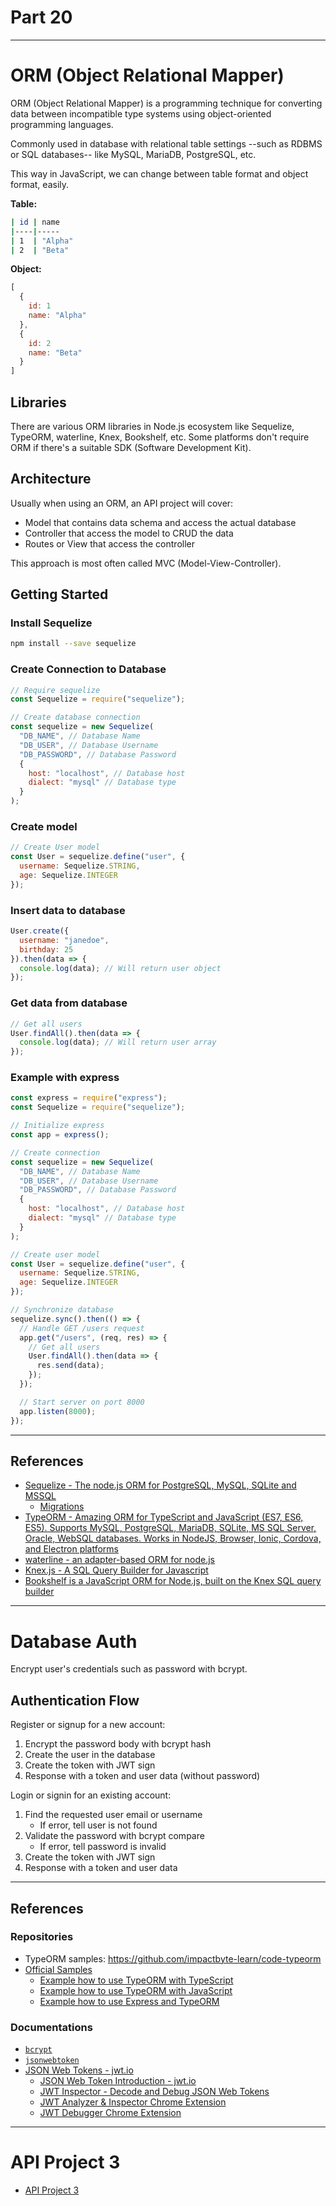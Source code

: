 # Part 20

---

# ORM (Object Relational Mapper)

ORM (Object Relational Mapper) is a programming technique for converting data between incompatible type systems using object-oriented programming languages.

Commonly used in database with relational table settings --such as RDBMS or SQL databases-- like MySQL, MariaDB, PostgreSQL, etc.

This way in JavaScript, we can change between table format and object format, easily.

**Table:**

```sh
| id | name
|----|-----
| 1  | "Alpha"
| 2  | "Beta"
```

**Object:**

```js
[
  {
    id: 1
    name: "Alpha"
  },
  {
    id: 2
    name: "Beta"
  }
]
```

## Libraries

There are various ORM libraries in Node.js ecosystem like Sequelize, TypeORM, waterline, Knex, Bookshelf, etc. Some platforms don't require ORM if there's a suitable SDK (Software Development Kit).

## Architecture

Usually when using an ORM, an API project will cover:

- Model that contains data schema and access the actual database
- Controller that access the model to CRUD the data
- Routes or View that access the controller

This approach is most often called MVC (Model-View-Controller).

## Getting Started

### Install Sequelize

```sh
npm install --save sequelize
```

### Create Connection to Database

```js
// Require sequelize
const Sequelize = require("sequelize");

// Create database connection
const sequelize = new Sequelize(
  "DB_NAME", // Database Name
  "DB_USER", // Database Username
  "DB_PASSWORD", // Database Password
  {
    host: "localhost", // Database host
    dialect: "mysql" // Database type
  }
);
```

### Create model

```js
// Create User model
const User = sequelize.define("user", {
  username: Sequelize.STRING,
  age: Sequelize.INTEGER
});
```

### Insert data to database

```js
User.create({
  username: "janedoe",
  birthday: 25
}).then(data => {
  console.log(data); // Will return user object
});
```

### Get data from database

```js
// Get all users
User.findAll().then(data => {
  console.log(data); // Will return user array
});
```

### Example with express

```js
const express = require("express");
const Sequelize = require("sequelize");

// Initialize express
const app = express();

// Create connection
const sequelize = new Sequelize(
  "DB_NAME", // Database Name
  "DB_USER", // Database Username
  "DB_PASSWORD", // Database Password
  {
    host: "localhost", // Database host
    dialect: "mysql" // Database type
  }
);

// Create user model
const User = sequelize.define("user", {
  username: Sequelize.STRING,
  age: Sequelize.INTEGER
});

// Synchronize database
sequelize.sync().then(() => {
  // Handle GET /users request
  app.get("/users", (req, res) => {
    // Get all users
    User.findAll().then(data => {
      res.send(data);
    });
  });

  // Start server on port 8000
  app.listen(8000);
});
```

---

## References

- [Sequelize - The node.js ORM for PostgreSQL, MySQL, SQLite and MSSQL](http://docs.sequelizejs.com)
  - [Migrations](http://docs.sequelizejs.com/manual/tutorial/migrations.html)
- [TypeORM - Amazing ORM for TypeScript and JavaScript (ES7, ES6, ES5). Supports MySQL, PostgreSQL, MariaDB, SQLite, MS SQL Server, Oracle, WebSQL databases. Works in NodeJS, Browser, Ionic, Cordova, and Electron platforms](http://typeorm.io)
- [waterline - an adapter-based ORM for node.js](http://waterlinejs.org)
- [Knex.js - A SQL Query Builder for Javascript](http://knexjs.org)
- [Bookshelf is a JavaScript ORM for Node.js, built on the Knex SQL query builder](http://bookshelfjs.org)

---

# Database Auth

Encrypt user's credentials such as password with bcrypt.

## Authentication Flow

Register or signup for a new account:

1.  Encrypt the password body with bcrypt hash
2.  Create the user in the database
3.  Create the token with JWT sign
4.  Response with a token and user data (without password)

Login or signin for an existing account:

1.  Find the requested user email or username
    - If error, tell user is not found
2.  Validate the password with bcrypt compare
    - If error, tell password is invalid
3.  Create the token with JWT sign
4.  Response with a token and user data

---

## References

### Repositories

- TypeORM samples: https://github.com/impactbyte-learn/code-typeorm
- [Official Samples](http://typeorm.io/#/undefined/samples)
  - [Example how to use TypeORM with TypeScript](https://github.com/typeorm/typescript-example)
  - [Example how to use TypeORM with JavaScript](https://github.com/typeorm/javascript-example)
  - [Example how to use Express and TypeORM](https://github.com/typeorm/typescript-express-example)

### Documentations

- [`bcrypt`](https://npm.im/bcrypt)
- [`jsonwebtoken`](https://npm.im/jsonwebtoken)
- [JSON Web Tokens - jwt.io](https://jwt.io)
  - [JSON Web Token Introduction - jwt.io](https://jwt.io/introduction)
  - [JWT Inspector - Decode and Debug JSON Web Tokens](https://jwtinspector.io)
  - [JWT Analyzer & Inspector Chrome Extension](https://chrome.google.com/webstore/detail/jwt-analyzer-inspector/henclmbnehmcpbjgipaajbggekefngob?hl=en)
  - [JWT Debugger Chrome Extension](https://chrome.google.com/webstore/detail/jwt-debugger/ppmmlchacdbknfphdeafcbmklcghghmd?hl=en)

---

# API Project 3

- [API Project 3](../../modules/api-project-3/README.md)
